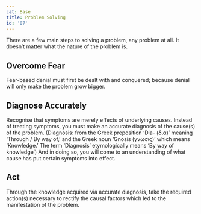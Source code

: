 ```yaml
---
cat: Base
title: Problem Solving
id: '07'
---
```


<span class="desc">There are a few main steps to solving a problem, any problem at all. It doesn’t matter what the nature of the problem is.</span>

## Overcome Fear

Fear-based denial must first be dealt with and conquered; because denial will only make the problem grow bigger.

## Diagnose Accurately

Recognise that symptoms are merely effects of underlying causes. Instead of treating symptoms, you must make an accurate diagnosis of the cause(s) of the problem. (Diagnosis: from the Greek preposition ‘Dia- (δια)’ meaning ‘Through / By way of,’ and the Greek noun ‘Gnosis (γνωσις)’ which means ‘Knowledge.’ The term ‘Diagnosis’ etymologically means ‘By way of knowledge’) And in doing so, you will come to an understanding of what cause has put certain symptoms into effect.

## Act

Through the knowledge acquired via accurate diagnosis, take the required action(s) necessary to rectify the causal factors which led to the manifestation of the problem.

